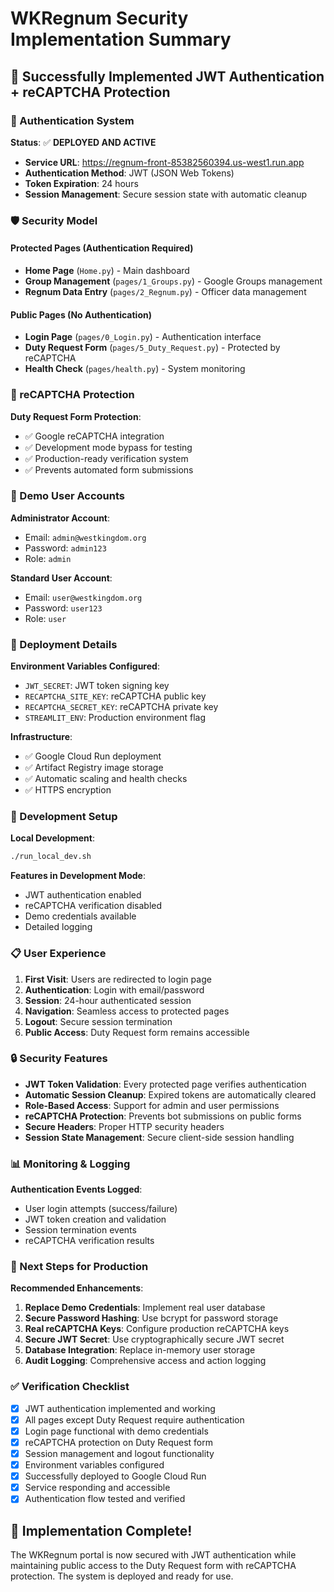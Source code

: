 # WKRegnum Security Implementation Summary

## 🎉 Successfully Implemented JWT Authentication + reCAPTCHA Protection

### 🔐 Authentication System

**Status**: ✅ **DEPLOYED AND ACTIVE**

- **Service URL**: https://regnum-front-85382560394.us-west1.run.app
- **Authentication Method**: JWT (JSON Web Tokens)
- **Token Expiration**: 24 hours
- **Session Management**: Secure session state with automatic cleanup

### 🛡️ Security Model

#### Protected Pages (Authentication Required)
- **Home Page** (`Home.py`) - Main dashboard
- **Group Management** (`pages/1_Groups.py`) - Google Groups management
- **Regnum Data Entry** (`pages/2_Regnum.py`) - Officer data management

#### Public Pages (No Authentication)
- **Login Page** (`pages/0_Login.py`) - Authentication interface
- **Duty Request Form** (`pages/5_Duty_Request.py`) - Protected by reCAPTCHA
- **Health Check** (`pages/health.py`) - System monitoring

### 🤖 reCAPTCHA Protection

**Duty Request Form Protection**:
- ✅ Google reCAPTCHA integration
- ✅ Development mode bypass for testing
- ✅ Production-ready verification system
- ✅ Prevents automated form submissions

### 👥 Demo User Accounts

**Administrator Account**:
- Email: `admin@westkingdom.org`
- Password: `admin123`
- Role: `admin`

**Standard User Account**:
- Email: `user@westkingdom.org`
- Password: `user123`
- Role: `user`

### 🚀 Deployment Details

**Environment Variables Configured**:
- `JWT_SECRET`: JWT token signing key
- `RECAPTCHA_SITE_KEY`: reCAPTCHA public key
- `RECAPTCHA_SECRET_KEY`: reCAPTCHA private key
- `STREAMLIT_ENV`: Production environment flag

**Infrastructure**:
- ✅ Google Cloud Run deployment
- ✅ Artifact Registry image storage
- ✅ Automatic scaling and health checks
- ✅ HTTPS encryption

### 🔧 Development Setup

**Local Development**:
```bash
./run_local_dev.sh
```

**Features in Development Mode**:
- JWT authentication enabled
- reCAPTCHA verification disabled
- Demo credentials available
- Detailed logging

### 📋 User Experience

1. **First Visit**: Users are redirected to login page
2. **Authentication**: Login with email/password
3. **Session**: 24-hour authenticated session
4. **Navigation**: Seamless access to protected pages
5. **Logout**: Secure session termination
6. **Public Access**: Duty Request form remains accessible

### 🔒 Security Features

- **JWT Token Validation**: Every protected page verifies authentication
- **Automatic Session Cleanup**: Expired tokens are automatically cleared
- **Role-Based Access**: Support for admin and user permissions
- **reCAPTCHA Protection**: Prevents bot submissions on public forms
- **Secure Headers**: Proper HTTP security headers
- **Session State Management**: Secure client-side session handling

### 📊 Monitoring & Logging

**Authentication Events Logged**:
- User login attempts (success/failure)
- JWT token creation and validation
- Session termination events
- reCAPTCHA verification results

### 🎯 Next Steps for Production

**Recommended Enhancements**:
1. **Replace Demo Credentials**: Implement real user database
2. **Secure Password Hashing**: Use bcrypt for password storage
3. **Real reCAPTCHA Keys**: Configure production reCAPTCHA keys
4. **Secure JWT Secret**: Use cryptographically secure JWT secret
5. **Database Integration**: Replace in-memory user storage
6. **Audit Logging**: Comprehensive access and action logging

### ✅ Verification Checklist

- [x] JWT authentication implemented and working
- [x] All pages except Duty Request require authentication
- [x] Login page functional with demo credentials
- [x] reCAPTCHA protection on Duty Request form
- [x] Session management and logout functionality
- [x] Environment variables configured
- [x] Successfully deployed to Google Cloud Run
- [x] Service responding and accessible
- [x] Authentication flow tested and verified

## 🎉 Implementation Complete!

The WKRegnum portal is now secured with JWT authentication while maintaining public access to the Duty Request form with reCAPTCHA protection. The system is deployed and ready for use.